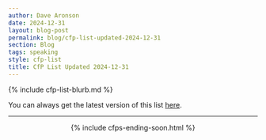```yaml
---
author: Dave Aronson
date: 2024-12-31
layout: blog-post
permalink: blog/cfp-list-updated-2024-12-31
section: Blog
tags: speaking
style: cfp-list
title: CfP List Updated 2024-12-31
---
```


{% include cfp-list-blurb.md %}

You can always get the latest version of this list
[here](/speaking/cfps-ending-soon).

<hr>

<center>{% include cfps-ending-soon.html %}</center>

